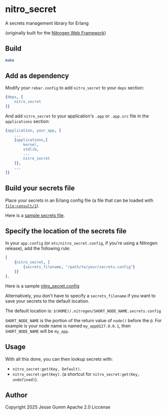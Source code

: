 # nitro_secret

A secrets management library for Erlang

(originally built for the [Nitrogen Web Framework](https://nitrogenproject.com))

## Build

```bash
make
```

## Add as dependency

Modify your `rebar.config` to add `nitro_secret` to your `deps` section:

```erlang
{deps, [
    nitro_secret
]}
```

And add `nitro_secret` to your application's `.app` or `.app.src` file in the
`applications` section:

```erlang
{application, your_app, [
    ...
    {applications,[
        kernel,
        stdlib,
        ...
        nitro_secret
    ]},
    ...
]}
```

## Build your secrets file

Place your secrets in an Erlang config file (a file that can be loaded with
[`file:consult/1`](https://www.erlang.org/doc/apps/kernel/file.html#consult/1)).

Here is a [sample secrets file](https://github.com/nitrogen/nitro_secret/blob/master/priv/sample_secrets.config).

## Specify the location of the secrets file

In your `app.config` (or `etc/nitro_secret.config`, if you're using a Nitrogen
release), add the following rule:

```erlang
[
    {nitro_secret, [
        {secrets_filename, "/path/to/your/secrets.config"}
    ]}
].
```

Here is a sample [nitro_secret.config](https://github.com/nitrogen/nitro_secret/blob/master/priv/nitro_secret.config)

Alternatively, you don't have to specify a `secrets_filename` if you want to
save your secrets to the default location.

The default location is: `$(HOME)/.nitrogen/SHORT_NODE_NAME.secrets.config`

`SHORT_NODE_NAME` is the portion of the return value of `node()` before the
`@`. For example is your node name is named `my_app@127.0.0.1`, then
`SHORT_NODE_NAME` will be `my_app`.

## Usage

With all this done, you can then lookup secrets with:

- `nitro_secret:get(Key, Default)`.
- `nitro_secret:get(Key)`. (a shortcut for `nitro_secret:get(Key, undefined)`).

## Author

Copyright 2025 Jesse Gumm
Apache 2.0 Liccense

